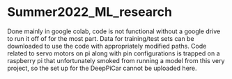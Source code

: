 # Summer2022_ML_research
Done mainly in google colab, code is not functional without a google drive to run it off of for the most part. Data for training/test sets can be downloaded to use the code with appropriately modified paths. Code related to servo motors on pi along with pin configurations is trapped on a raspberry pi that unfortunately smoked from running a model from this very project, so the set up for the DeepPiCar cannot be uploaded here.
